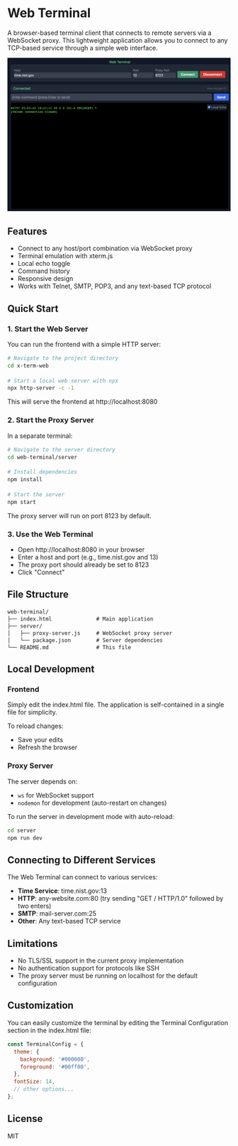 # Web Terminal
A browser-based terminal client that connects to remote servers via a WebSocket proxy. This lightweight application allows you to connect to any TCP-based service through a simple web interface.

![Web Terminal Screenshot](screenshot.png)

## Features

- Connect to any host/port combination via WebSocket proxy
- Terminal emulation with xterm.js
- Local echo toggle
- Command history
- Responsive design
- Works with Telnet, SMTP, POP3, and any text-based TCP protocol

## Quick Start

### 1. Start the Web Server

You can run the frontend with a simple HTTP server:

```bash
# Navigate to the project directory
cd x-term-web

# Start a local web server with npx
npx http-server -c -1
```

This will serve the frontend at http://localhost:8080

### 2. Start the Proxy Server

In a separate terminal:

```bash
# Navigate to the server directory
cd web-terminal/server

# Install dependencies
npm install

# Start the server
npm start
```

The proxy server will run on port 8123 by default.

### 3. Use the Web Terminal

- Open http://localhost:8080 in your browser
- Enter a host and port (e.g., time.nist.gov and 13)
- The proxy port should already be set to 8123
- Click "Connect"

## File Structure

```
web-terminal/
├── index.html              # Main application
├── server/
│   ├── proxy-server.js     # WebSocket proxy server
│   └── package.json        # Server dependencies
└── README.md               # This file
```

## Local Development

### Frontend

Simply edit the index.html file. The application is self-contained in a single file for simplicity.

To reload changes:
- Save your edits
- Refresh the browser

### Proxy Server

The server depends on:
- `ws` for WebSocket support
- `nodemon` for development (auto-restart on changes)

To run the server in development mode with auto-reload:

```bash
cd server
npm run dev
```

## Connecting to Different Services

The Web Terminal can connect to various services:

- **Time Service**: time.nist.gov:13 
- **HTTP**: any-website.com:80 (try sending "GET / HTTP/1.0" followed by two enters)
- **SMTP**: mail-server.com:25
- **Other**: Any text-based TCP service

## Limitations

- No TLS/SSL support in the current proxy implementation
- No authentication support for protocols like SSH
- The proxy server must be running on localhost for the default configuration

## Customization

You can easily customize the terminal by editing the Terminal Configuration section in the index.html file:

```javascript
const TerminalConfig = {
  theme: {
    background: '#000000',
    foreground: '#00ff00',
  },
  fontSize: 14,
  // other options...
};
```

## License

MIT